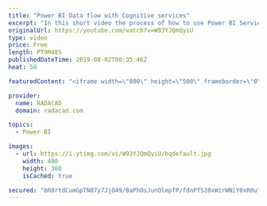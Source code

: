 ```yaml
---
title: "Power BI Data flow with Cognitive services"
excerpt: "In this short video the process of how to use Power BI Services, Data Flow, and Cognitive service to analysis the customer feedbacks text using semantic Analytics and Keyword Extraction has been shown. to learn more you can see the related Blog Posts from here https://radacad.com/ai-in-dataflow-power-bi-webservice-cognitive-service-part1"
originalUrl: https://youtube.com/watch?v=W93YJQmQyiU
type: video
price: Free
length: PT9M48S
publishedDateTime: 2019-08-02T00:35:46Z
heat: 50

featuredContent: "<iframe width=\"800\" height=\"500\" frameborder=\"0\" src=\"https://www.youtube.com/embed/W93YJQmQyiU\" allow=\"accelerometer; autoplay; encrypted-media; gyroscope; picture-in-picture\" allowfullscreen></iframe>"

provider:
  name: RADACAD
  domain: radacad.com

topics:
  - Power BI

images:
  - url: https://i.ytimg.com/vi/W93YJQmQyiU/hqdefault.jpg
    width: 480
    height: 360
    isCached: true

secured: "bR8rtdCumGpTN87y7JjO49/BaPhOsJunQlmpfP/fdnPfS20xWzrWNiY0xR0uTq0LP3IQCcVgJEnSP67I5QjAhDZMWpl0nYRg2amUon41VTTjbjrm+r5OdeZCt+hBzSBLX7p2Z15qBKXGCl9PClyFtHrzrSAJcjKnRfJb66lQeNik2iRbNlCJFSsDQWZvYKr7S2fREnP/IcuonfnAVJNxBvyRBAZn/dKHUjRAxU6INS4Rg3hbD2ZUbsvy2lPgZpaDQ5Twa5R0trM5YdWgRQfER7FTXYT/7/KMOmzUx6bJFVtXxJl7g4oE0+y9DdfU4JwHXyfvLAHs9s2MdpLxbb3VL48xRxTqokNHiqqSH6hh/9WyxBHs2BUNg/qTW7lp+EvBr8ibIbqYMSRHEo2i8OGgU+mr87GIywIUxIocwk+oULo=;Z56TwZqbJNEkRpTPi6K6OQ=="
---
```


